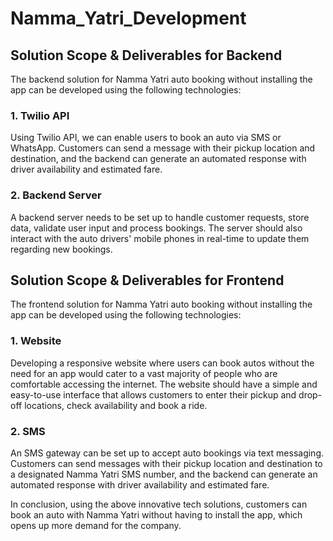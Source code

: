 # Namma_Yatri_Development
## Solution Scope & Deliverables for Backend

The backend solution for Namma Yatri auto booking without installing the app can be developed using the following technologies:

### 1. Twilio API
Using Twilio API, we can enable users to book an auto via SMS or WhatsApp. Customers can send a message with their pickup location and destination, and the backend can generate an automated response with driver availability and estimated fare. 

### 2. Backend Server
A backend server needs to be set up to handle customer requests, store data, validate user input and process bookings. The server should also interact with the auto drivers' mobile phones in real-time to update them regarding new bookings.

## Solution Scope & Deliverables for Frontend

The frontend solution for Namma Yatri auto booking without installing the app can be developed using the following technologies:

### 1. Website
Developing a responsive website where users can book autos without the need for an app would cater to a vast majority of people who are comfortable accessing the internet. The website should have a simple and easy-to-use interface that allows customers to enter their pickup and drop-off locations, check availability and book a ride.  

### 2. SMS
An SMS gateway can be set up to accept auto bookings via text messaging. Customers can send messages with their pickup location and destination to a designated Namma Yatri SMS number, and the backend can generate an automated response with driver availability and estimated fare.

In conclusion, using the above innovative tech solutions, customers can book an auto with Namma Yatri without having to install the app, which opens up more demand for the company.
